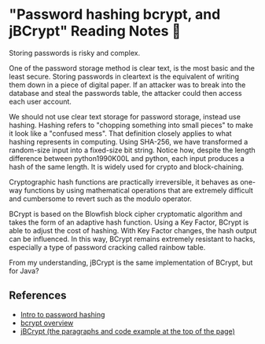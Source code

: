 # "Password hashing bcrypt, and jBCrypt" Reading Notes 📖

Storing passwords is risky and complex. 

One of the password storage method is clear text, is the most basic and the least secure. Storing passwords in cleartext is the equivalent of writing them down in a piece of digital paper. If an attacker was to break into the database and steal the passwords table, the attacker could then access each user account. 

We should not use clear text storage for password storage, instead use hashing. Hashing refers to "chopping something into small pieces" to make it look like a "confused mess". That definition closely applies to what hashing represents in computing.
Using SHA-256, we have transformed a random-size input into a fixed-size bit string. Notice how, despite the length difference between python1990K00L and python, each input produces a hash of the same length. It is widely used for crypto and block-chaining. 

Cryptographic hash functions are practically irreversible, it behaves as one-way functions by using mathematical operations that are extremely difficult and cumbersome to revert such as the modulo operator. 

BCrypt is based on the Blowfish block cipher cryptomatic algorithm and takes the form of an adaptive hash function. Using a Key Factor, BCrypt is able to adjust the cost of hashing. With Key Factor changes, the hash output can be influenced. In this way, BCrypt remains extremely resistant to hacks, especially a type of password cracking called rainbow table.

From my understanding, jBCrypt is the same implementation of BCrypt, but for Java? 

## References 

- [Intro to password hashing](https://auth0.com/blog/hashing-passwords-one-way-road-to-security/)
- [bcrypt overview](https://medium.com/@danboterhoven/why-you-should-use-bcrypt-to-hash-passwords-af330100b861)
- [jBCrypt (the paragraphs and code example at the top of the page)](https://www.mindrot.org/projects/jBCrypt/)